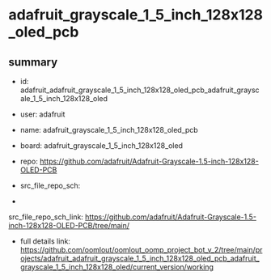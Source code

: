 # adafruit_grayscale_1_5_inch_128x128_oled_pcb
 
## summary 
* id: adafruit_adafruit_grayscale_1_5_inch_128x128_oled_pcb_adafruit_grayscale_1_5_inch_128x128_oled
* user: adafruit
* name: adafruit_grayscale_1_5_inch_128x128_oled_pcb
* board: adafruit_grayscale_1_5_inch_128x128_oled
* repo: https://github.com/adafruit/Adafruit-Grayscale-1.5-inch-128x128-OLED-PCB



* src_file_repo_sch: 
*
 src_file_repo_sch_link: https://github.com/adafruit/Adafruit-Grayscale-1.5-inch-128x128-OLED-PCB/tree/main/
* full details link: https://github.com/oomlout/oomlout_oomp_project_bot_v_2/tree/main/projects/adafruit_adafruit_grayscale_1_5_inch_128x128_oled_pcb_adafruit_grayscale_1_5_inch_128x128_oled/current_version/working  






